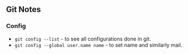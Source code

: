 ## Git Notes

### Config
- `git config --list` - to see all configurations done in git.
- `git config --global user.name name` - to set name and similarly mail.

